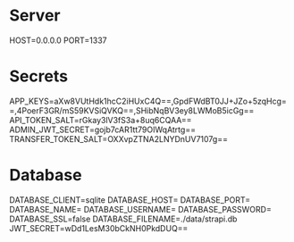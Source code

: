 # Server
HOST=0.0.0.0
PORT=1337

# Secrets
APP_KEYS=aXw8VUtHdk1hcC2iHUxC4Q==,GpdFWdBT0JJ+JZo+5zqHcg==,4PoerF3GR/mS59KVSiQVKQ==,SHibNqBV3ey8LWMoB5icGg==
API_TOKEN_SALT=rGkay3lV3fS3a+8uq6CQAA==
ADMIN_JWT_SECRET=gojb7cAR1tt79OIWqAtrtg==
TRANSFER_TOKEN_SALT=OXXvpZTNA2LNYDnUV7107g==

# Database
DATABASE_CLIENT=sqlite
DATABASE_HOST=
DATABASE_PORT=
DATABASE_NAME=
DATABASE_USERNAME=
DATABASE_PASSWORD=
DATABASE_SSL=false
DATABASE_FILENAME=./data/strapi.db
JWT_SECRET=wDd1LesM30bCkNH0PkdDUQ==
